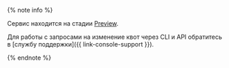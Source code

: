 {% note info %}

Сервис находится на стадии [Preview](../../overview/concepts/launch-stages.md). 

Для работы с запросами на изменение квот через CLI и API обратитесь в [службу поддержки]({{ link-console-support }}).

{% endnote %}